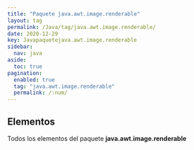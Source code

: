 ```yaml
---
title: "Paquete java.awt.image.renderable"
layout: tag
permalink: /Java/tag/java.awt.image.renderable/
date: 2020-12-29
key: Javapaquetejava.awt.image.renderable
sidebar: 
  nav: java
aside: 
  toc: true
pagination: 
  enabled: true
  tag: "java.awt.image.renderable"
  permalink: /:num/
---
```


<h2>Elementos</h2>
Todos los elementos del paquete <strong>java.awt.image.renderable</strong>
